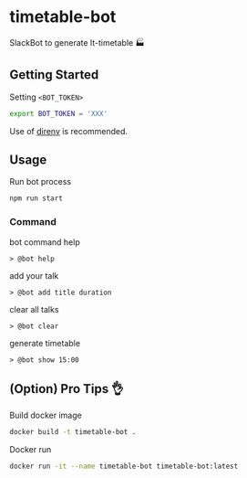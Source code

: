 # timetable-bot

SlackBot to generate lt-timetable 🏭

## Getting Started

Setting `<BOT_TOKEN>`

```sh
export BOT_TOKEN = 'XXX'
```

Use of [direnv](https://github.com/direnv/direnv) is recommended.

## Usage
Run bot process

```sh
npm run start
```

### Command

bot command help
```
> @bot help
```

add your talk
```
> @bot add title duration
```

clear all talks
```
> @bot clear
```

generate timetable
```
> @bot show 15:00
```

## (Option) Pro Tips 👌

Build docker image

```sh
docker build -t timetable-bot .
```

Docker run

```sh
docker run -it --name timetable-bot timetable-bot:latest
```
